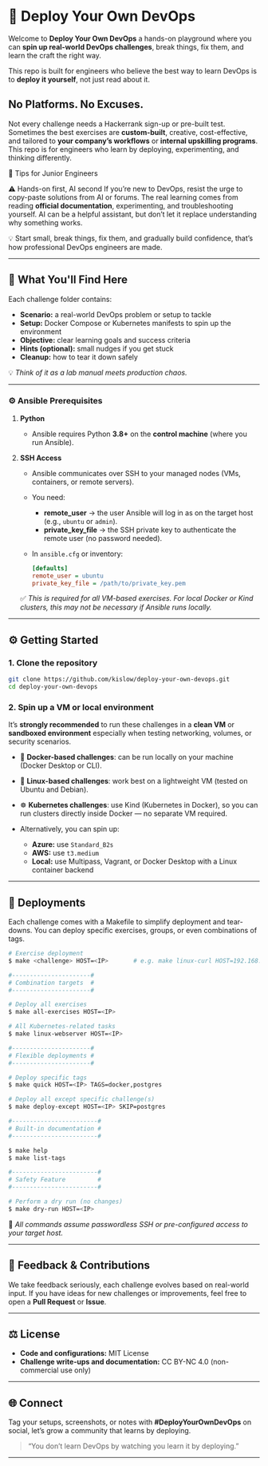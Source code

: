 # 🚀 Deploy Your Own DevOps

Welcome to **Deploy Your Own DevOps** a hands-on playground where you can **spin up real-world DevOps challenges**, break things, fix them, and learn the craft the right way.

This repo is built for engineers who believe the best way to learn DevOps is to **deploy it yourself**, not just read about it.

## No Platforms. No Excuses.

Not every challenge needs a Hackerrank sign-up or pre-built test.
Sometimes the best exercises are **custom-built**, creative, cost-effective, and tailored to **your company’s workflows** or **internal upskilling programs**.  
This repo is for engineers who learn by deploying, experimenting, and thinking differently.

🧩 Tips for Junior Engineers

⚠️ Hands-on first, AI second
If you’re new to DevOps, resist the urge to copy-paste solutions from AI or forums.
The real learning comes from reading **official documentation**, experimenting, and troubleshooting yourself.
AI can be a helpful assistant, but don’t let it replace understanding why something works.

💡 Start small, break things, fix them, and gradually build confidence, that’s how professional DevOps engineers are made.

---

## 🧩 What You'll Find Here

Each challenge folder contains:

- **Scenario:** a real-world DevOps problem or setup to tackle  
- **Setup:** Docker Compose or Kubernetes manifests to spin up the environment  
- **Objective:** clear learning goals and success criteria  
- **Hints (optional):** small nudges if you get stuck  
- **Cleanup:** how to tear it down safely  

💡 *Think of it as a lab manual meets production chaos.*

---

### ⚙️ Ansible Prerequisites

1. **Python**

   * Ansible requires Python **3.8+** on the **control machine** (where you run Ansible).

2. **SSH Access**

   * Ansible communicates over SSH to your managed nodes (VMs, containers, or remote servers).
   * You need:

     * **remote_user** → the user Ansible will log in as on the target host (e.g., `ubuntu` or `admin`).
     * **private_key_file** → the SSH private key to authenticate the remote user (no password needed).
   * In `ansible.cfg` or inventory:

     ```ini
     [defaults]
     remote_user = ubuntu
     private_key_file = /path/to/private_key.pem
     ```

   ✅ *This is required for all VM-based exercises. For local Docker or Kind clusters, this may not be necessary if Ansible runs locally.*

---


## ⚙️ Getting Started

### 1. Clone the repository

```bash
git clone https://github.com/kislow/deploy-your-own-devops.git
cd deploy-your-own-devops
````

### 2. Spin up a VM or local environment

It’s **strongly recommended** to run these challenges in a **clean VM** or **sandboxed environment** especially when testing networking, volumes, or security scenarios.

* 🐳 **Docker-based challenges**: can be run locally on your machine (Docker Desktop or CLI).
* 🧠 **Linux-based challenges**: work best on a lightweight VM (tested on Ubuntu and Debian).
* ☸️ **Kubernetes challenges**: use Kind (Kubernetes in Docker), so you can run clusters directly inside Docker — no separate VM required.
* Alternatively, you can spin up:

  * **Azure:** use `Standard_B2s`
  * **AWS:** use `t3.medium`
  * **Local:** use Multipass, Vagrant, or Docker Desktop with a Linux container backend

---

## 🚢 Deployments

Each challenge comes with a Makefile to simplify deployment and tear-downs.
You can deploy specific exercises, groups, or even combinations of tags.

```sh
# Exercise deployment
$ make <challenge> HOST=<IP>       # e.g. make linux-curl HOST=192.168.1.10 or localhost/127.0.0.1

#----------------------#
# Combination targets  #
#----------------------#

# Deploy all exercises
$ make all-exercises HOST=<IP>

# All Kubernetes-related tasks
$ make linux-webserver HOST=<IP>

#----------------------#
# Flexible deployments #
#----------------------#

# Deploy specific tags
$ make quick HOST=<IP> TAGS=docker,postgres

# Deploy all except specific challenge(s)
$ make deploy-except HOST=<IP> SKIP=postgres

#------------------------#
# Built-in documentation #
#------------------------#

$ make help
$ make list-tags

#------------------------#
# Safety Feature         #
#------------------------#

# Perform a dry run (no changes)
$ make dry-run HOST=<IP>
```

🧠 *All commands assume passwordless SSH or pre-configured access to your target host.*

---

## 💬 Feedback & Contributions

We take feedback seriously, each challenge evolves based on real-world input.
If you have ideas for new challenges or improvements, feel free to open a **Pull Request** or **Issue**.

---

## ⚖️ License

* **Code and configurations:** MIT License
* **Challenge write-ups and documentation:** CC BY-NC 4.0 (non-commercial use only)

---

## 🌐 Connect

Tag your setups, screenshots, or notes with **#DeployYourOwnDevOps** on social, let’s grow a community that learns by deploying.

> “You don’t learn DevOps by watching you learn it by deploying.”

---

